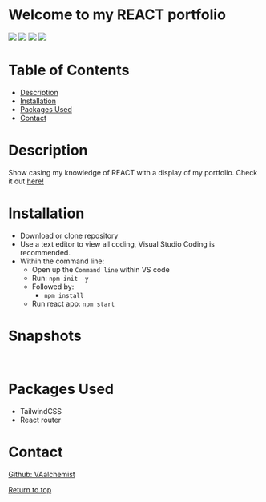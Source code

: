 
# Welcome to my REACT portfolio

![](https://img.shields.io/badge/REACT-purple.svg)
![](https://img.shields.io/badge/Javascript-yellow.svg)
![](https://img.shields.io/badge/Node.js-green.svg)
![](https://img.shields.io/badge/TailwindCSS-orange.svg)


# Table of Contents
* [Description](#description)
* [Installation](#installation)
* [Packages Used](#packages-used)
* [Contact](#contact)


# Description
 Show casing my knowledge of REACT with a display of my portfolio. Check it out [here!]()


# Installation

* Download or clone repository
* Use a text editor to view all coding, Visual Studio Coding is recommended.
* Within the command line:
   * Open up the <code>Command line</code> within VS code
   * Run: <code>npm init -y</code>
   * Followed by: 
       * <code>npm install</code>
   * Run react app: <code>npm start</code>

# Snapshots
![]()

![]()



# Packages Used
  * TailwindCSS
  * React router
 
# Contact
<a href="https://github.com/VAalchemist">Github: VAalchemist</a>




[Return to top](#welcome-to-my-react-portfolio)
